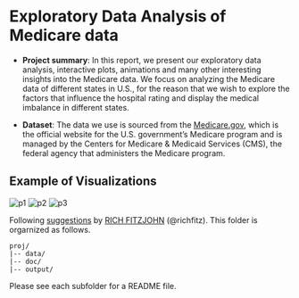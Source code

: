 # Exploratory Data Analysis of Medicare data 


+ **Project summary**: In this report, we present our exploratory data analysis, interactive plots, animations and many other interesting insights into the Medicare data. We focus on analyzing the Medicare data of different states in U.S., for the reason that we wish to explore the factors that influence the hospital rating and display the medical imbalance in different states.


+ **Dataset**: The data we use is sourced from the [Medicare.gov](https://data.medicare.gov/), which is the official website for the U.S. government’s Medicare program and is managed by the Centers for Medicare & Medicaid Services (CMS), the federal agency that administers the Medicare program.

## Example of Visualizations

![p1](figs/fig1.png)
![p2](figs/fig2.png)
![p3](figs/fig3.png)


Following [suggestions](http://nicercode.github.io/blog/2013-04-05-projects/) by [RICH FITZJOHN](http://nicercode.github.io/about/#Team) (@richfitz). This folder is orgarnized as follows.

```
proj/
|-- data/
|-- doc/
|-- output/
```

Please see each subfolder for a README file.

